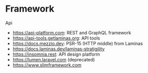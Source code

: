 # Framework

Api
* https://api-platform.com: REST and GraphQL framework
* https://api-tools.getlaminas.org: API tools
* https://docs.mezzio.dev: PSR-15 (HTTP middle) from Laminas
* https://docs.laminas.dev/laminas-stratigility
* https://insomnia.rest: API design platform
* https://lumen.laravel.com (deprecated)
* https://www.slimframework.com

